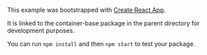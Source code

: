 This example was bootstrapped with [Create React App](https://github.com/facebook/create-react-app).

It is linked to the container-base package in the parent directory for development purposes.

You can run `npm install` and then `npm start` to test your package.
